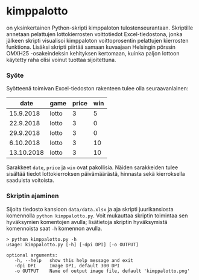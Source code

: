 # kimppalotto
on yksinkertainen Python-skripti kimppaloton tulostenseurantaan. Skriptille annetaan pelattujen lottokierrosten voittotiedot Excel-tiedostona, jonka jälkeen skripti visualisoi kimppaloton voittoprosentin pelattujen kierrosten funktiona. Lisäksi skripti piirtää samaan kuvaajaan Helsingin pörssin OMXH25 -osakeindeksin kehityksen kertomaan, kuinka paljon lottoon käytetty raha olisi voinut tuottaa sijoitettuna.

### Syöte
Syötteenä toimivan Excel-tiedoston rakenteen tulee olla seuraavanlainen:

| date  | game | price | win |
| ------------- | ------------- | ------------- | ------------- |
| 15.9.2018  | lotto  | 3  | 5  |
| 22.9.2018  | lotto  | 3  | 0  |
| 29.9.2018  | lotto  | 3  | 0  |
| 6.10.2018  | lotto  | 3  | 10  |
| 13.10.2018  | lotto  | 3  | 10  |

Sarakkeet `date`, `price` ja `win` ovat pakollisia. Näiden sarakkeiden tulee sisältää tiedot lottokierroksen päivämäärästä, hinnasta sekä kierroksella saaduista voitoista.

### Skriptin ajaminen

Sijoita tiedosto kansioon `data/data.xlsx` ja aja skripti juurikansiosta komennolla `python kimppalotto.py`. Voit mukauttaa skriptin toimintaa sen hyväksymien komentojen avulla; lisätietoja skriptin hyväksymistä komennoista saat `-h` komennon avulla.

```
> python kimppalotto.py -h
usage: kimppalotto.py [-h] [-dpi DPI] [-o OUTPUT]

optional arguments:
   -h, --help   show this help message and exit
   -dpi DPI     Image DPI, default 300 DPI
   -o OUTPUT    Name of output image file, default 'kimppalotto.png'
```
